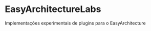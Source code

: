 EasyArchitectureLabs
====================

Implementações experimentais de plugins para o EasyArchitecture